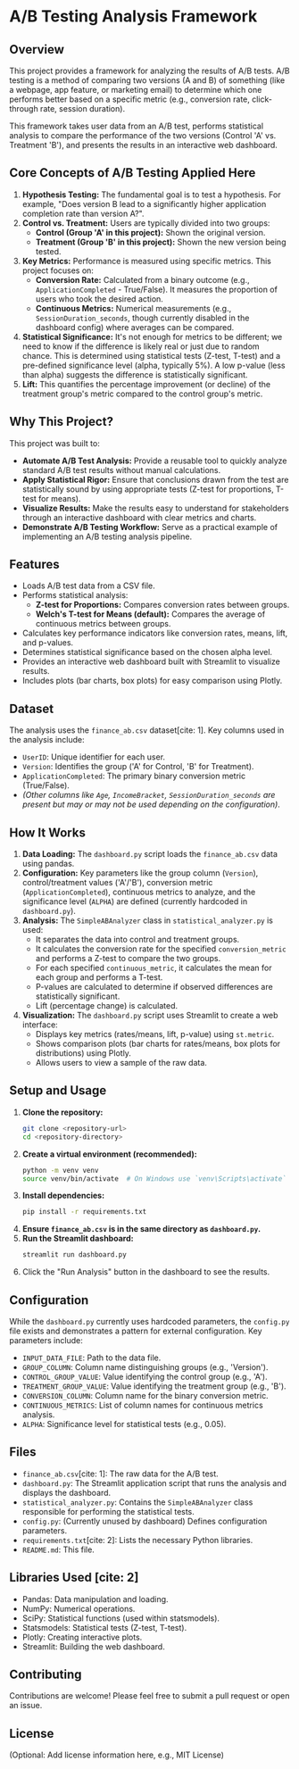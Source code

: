 # A/B Testing Analysis Framework

## Overview

This project provides a framework for analyzing the results of A/B tests. A/B testing is a method of comparing two versions (A and B) of something (like a webpage, app feature, or marketing email) to determine which one performs better based on a specific metric (e.g., conversion rate, click-through rate, session duration).

This framework takes user data from an A/B test, performs statistical analysis to compare the performance of the two versions (Control 'A' vs. Treatment 'B'), and presents the results in an interactive web dashboard.

## Core Concepts of A/B Testing Applied Here

1.  **Hypothesis Testing:** The fundamental goal is to test a hypothesis. For example, "Does version B lead to a significantly higher application completion rate than version A?".
2.  **Control vs. Treatment:** Users are typically divided into two groups:
    * **Control (Group 'A' in this project):** Shown the original version.
    * **Treatment (Group 'B' in this project):** Shown the new version being tested.
3.  **Key Metrics:** Performance is measured using specific metrics. This project focuses on:
    * **Conversion Rate:** Calculated from a binary outcome (e.g., `ApplicationCompleted` - True/False). It measures the proportion of users who took the desired action.
    * **Continuous Metrics:** Numerical measurements (e.g., `SessionDuration_seconds`, though currently disabled in the dashboard config) where averages can be compared.
4.  **Statistical Significance:** It's not enough for metrics to be different; we need to know if the difference is likely real or just due to random chance. This is determined using statistical tests (Z-test, T-test) and a pre-defined significance level (alpha, typically 5%). A low p-value (less than alpha) suggests the difference is statistically significant.
5.  **Lift:** This quantifies the percentage improvement (or decline) of the treatment group's metric compared to the control group's metric.

## Why This Project?

This project was built to:

* **Automate A/B Test Analysis:** Provide a reusable tool to quickly analyze standard A/B test results without manual calculations.
* **Apply Statistical Rigor:** Ensure that conclusions drawn from the test are statistically sound by using appropriate tests (Z-test for proportions, T-test for means).
* **Visualize Results:** Make the results easy to understand for stakeholders through an interactive dashboard with clear metrics and charts.
* **Demonstrate A/B Testing Workflow:** Serve as a practical example of implementing an A/B testing analysis pipeline.

## Features

* Loads A/B test data from a CSV file.
* Performs statistical analysis:
    * **Z-test for Proportions:** Compares conversion rates between groups.
    * **Welch's T-test for Means (default):** Compares the average of continuous metrics between groups.
* Calculates key performance indicators like conversion rates, means, lift, and p-values.
* Determines statistical significance based on the chosen alpha level.
* Provides an interactive web dashboard built with Streamlit to visualize results.
* Includes plots (bar charts, box plots) for easy comparison using Plotly.

## Dataset

The analysis uses the `finance_ab.csv` dataset[cite: 1]. Key columns used in the analysis include:

* `UserID`: Unique identifier for each user.
* `Version`: Identifies the group ('A' for Control, 'B' for Treatment).
* `ApplicationCompleted`: The primary binary conversion metric (True/False).
* *(Other columns like `Age`, `IncomeBracket`, `SessionDuration_seconds` are present but may or may not be used depending on the configuration)*.

## How It Works

1.  **Data Loading:** The `dashboard.py` script loads the `finance_ab.csv` data using pandas.
2.  **Configuration:** Key parameters like the group column (`Version`), control/treatment values ('A'/'B'), conversion metric (`ApplicationCompleted`), continuous metrics to analyze, and the significance level (`ALPHA`) are defined (currently hardcoded in `dashboard.py`).
3.  **Analysis:** The `SimpleABAnalyzer` class in `statistical_analyzer.py` is used:
    * It separates the data into control and treatment groups.
    * It calculates the conversion rate for the specified `conversion_metric` and performs a Z-test to compare the two groups.
    * For each specified `continuous_metric`, it calculates the mean for each group and performs a T-test.
    * P-values are calculated to determine if observed differences are statistically significant.
    * Lift (percentage change) is calculated.
4.  **Visualization:** The `dashboard.py` script uses Streamlit to create a web interface:
    * Displays key metrics (rates/means, lift, p-value) using `st.metric`.
    * Shows comparison plots (bar charts for rates/means, box plots for distributions) using Plotly.
    * Allows users to view a sample of the raw data.

## Setup and Usage

1.  **Clone the repository:**
    ```bash
    git clone <repository-url>
    cd <repository-directory>
    ```
2.  **Create a virtual environment (recommended):**
    ```bash
    python -m venv venv
    source venv/bin/activate  # On Windows use `venv\Scripts\activate`
    ```
3.  **Install dependencies:**
    ```bash
    pip install -r requirements.txt
    ```
4.  **Ensure `finance_ab.csv` is in the same directory as `dashboard.py`.**
5.  **Run the Streamlit dashboard:**
    ```bash
    streamlit run dashboard.py
    ```
6.  Click the "Run Analysis" button in the dashboard to see the results.

## Configuration

While the `dashboard.py` currently uses hardcoded parameters, the `config.py` file exists and demonstrates a pattern for external configuration. Key parameters include:

* `INPUT_DATA_FILE`: Path to the data file.
* `GROUP_COLUMN`: Column name distinguishing groups (e.g., 'Version').
* `CONTROL_GROUP_VALUE`: Value identifying the control group (e.g., 'A').
* `TREATMENT_GROUP_VALUE`: Value identifying the treatment group (e.g., 'B').
* `CONVERSION_COLUMN`: Column name for the binary conversion metric.
* `CONTINUOUS_METRICS`: List of column names for continuous metrics analysis.
* `ALPHA`: Significance level for statistical tests (e.g., 0.05).

## Files

* `finance_ab.csv`[cite: 1]: The raw data for the A/B test.
* `dashboard.py`: The Streamlit application script that runs the analysis and displays the dashboard.
* `statistical_analyzer.py`: Contains the `SimpleABAnalyzer` class responsible for performing the statistical tests.
* `config.py`: (Currently unused by dashboard) Defines configuration parameters.
* `requirements.txt`[cite: 2]: Lists the necessary Python libraries.
* `README.md`: This file.

## Libraries Used [cite: 2]

* Pandas: Data manipulation and loading.
* NumPy: Numerical operations.
* SciPy: Statistical functions (used within statsmodels).
* Statsmodels: Statistical tests (Z-test, T-test).
* Plotly: Creating interactive plots.
* Streamlit: Building the web dashboard.

## Contributing

Contributions are welcome! Please feel free to submit a pull request or open an issue.

## License

(Optional: Add license information here, e.g., MIT License)
